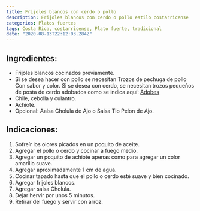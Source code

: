 ```yaml
---
title: Frijoles blancos con cerdo o pollo
description: Frijoles blancos con cerdo o pollo estilo costarricense
categories: Platos fuertes
tags: Costa Rica, costarricense, Plato fuerte, tradicional
date: "2020-08-13T22:12:03.284Z"
---
```


## Ingredientes:

- Frijoles blancos cocinados previamente.
- Si se desea hacer con pollo se necesitan Trozos de pechuga de pollo  Con sabor y color. Si se desea con cerdo, se necesitan trozos pequeños de posta de cerdo adobados como se indica aquí: [Adobes ](/Adobes/Adobes/)
- Chile, cebolla y culantro.
- Achiote.
- Opcional: Aalsa Cholula de Ajo o Salsa Tio Pelon de Ajo.


## Indicaciones:

1. Sofreír los olores picados en un poquito de aceite.
2. Agregar el pollo o cerdo y cocinar a fuego medio.
3. Agregar un poquito de achiote apenas como para agregar un color amarillo suave.
4. Agregar aproximadamente 1 cm de agua.
5. Cocinar tapado hasta que el pollo o cerdo esté suave y bien cocinado.
6. Agregar frijoles blancos.
7. Agregar salsa Cholula.
8. Dejar hervir por unos 5 minutos.
9. Retirar del fuego y servir con arroz.
